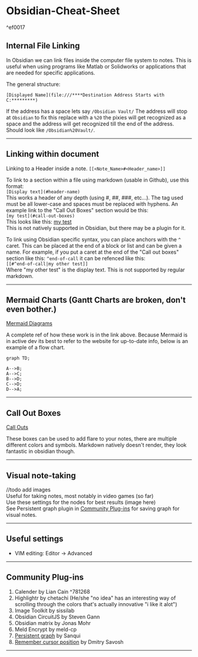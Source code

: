 # Obsidian-Cheat-Sheet

^ef0017

## Internal File Linking

In Obsidian we can link files inside the computer file system to notes. This is useful when using programs like Matlab or Solidworks or applications that are needed for specific applications. 

The general structure: 

```
[Displayed Name](file:///****Destination Address Starts with C:*********)
```

If the address has a space lets say `/Obsidian Vault/` The address will stop at `Obsidian` to fix this replace with a `%20` the pixies will get recognized as a space and the address will get recognized till the end of the address. Should look like `/Obsidian%20Vault/`. 

---
## Linking within document

Linking to a Header inside a note.
`[[<Note_Name>#<Header_name>]]`

To link to a section within a file using markdown (usable in Github), use this format:  
`[Display text](#header-name)`  
This works a header of any depth (using #, ##, ###, etc...). The tag used must be all lower-case and spaces must be replaced with hyphens. An example link to the "Call Out Boxes" section would be this:  
`[my test](#call-out-boxes)`  
This looks like this: [my test](#call-out-boxes)  
This is not natively supported in Obsidian, but there may be a plugin for it.

To link using Obsidian specific syntax, you can place anchors with the `^` caret. This can be placed at the end of a block or list and can be given a name. For example, if you put a caret at the end of the "Call out boxes" section like this: `^end-of-call` it can be refenced like this:  
`[[#^end-of-call|my other test]]`   
Where "my other test" is the display text. This is not supported by regular markdown.

---
## Mermaid Charts (Gantt Charts are broken, don't even bother.)
[Mermaid Diagrams](https://mermaid-js.github.io/mermaid/#/)

A complete ref of how these work is in the link above. Because Mermaid is in active dev its best to refer to the website for up-to-date info, below is an example of a flow chart.

```mermaid
graph TD;

A-->B;
A-->C;
B-->D;
C-->D;
D-->A;

```
---
## Call Out Boxes
[Call Outs](https://help.obsidian.md/Editing+and+formatting/Callouts)

These boxes can be used to add flare to your notes, there are multiple different colors and symbols. Markdown natively doesn't render, they look fantastic in obsidian though. 

---
## Visual note-taking

//todo add images  
Useful for taking notes, most notably in video games (so far)  
Use these settings for the nodes for best results (image here)  
See Persistent graph plugin in [Community Plug-ins](#community-plug-ins) for saving graph for visual notes.

---
## Useful settings

- VIM editing: Editor -> Advanced

---
## Community Plug-ins

1. Calender by Lian Cain ^781268
2. Highlightr by chetachi (He/she "no idea" has an interesting way of scrolling through the colors that's actually innovative "i like it alot")
3. Image Toolkit by sissilab
4. Obsidian CircuitJS by Steven Gann
5. Obsidian matrix by Jonas Mohr
6. Meld Encrypt by meld-cp
7. [Persistent graph](https://publish.obsidian.md/hub/02+-+Community+Expansions/02.05+All+Community+Expansions/Plugins/persistent-graph) by Sanqui
8. [Remember cursor position](https://github.com/dy-sh/obsidian-remember-cursor-position) by Dmitry Savosh

---
